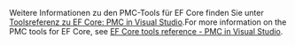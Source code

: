 <span data-ttu-id="e0fbd-101">Weitere Informationen zu den PMC-Tools für EF Core finden Sie unter [Toolsreferenz zu EF Core: PMC in Visual Studio](/ef/core/miscellaneous/cli/powershell).</span><span class="sxs-lookup"><span data-stu-id="e0fbd-101">For more information on the PMC tools for EF Core, see [EF Core tools reference - PMC in Visual Studio](/ef/core/miscellaneous/cli/powershell).</span></span>